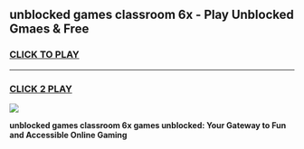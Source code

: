 
## unblocked games classroom 6x - Play Unblocked Gmaes & Free
<h3>
<a href="https://premium.freeplayer.one?title=unblocked_games_classroom_6x&ref=20F">CLICK TO PLAY</a></h3>
<hr>

<h3>
<a href="https://premium.freeplayer.one?title=unblocked_games_classroom_6x&ref=20F">CLICK 2 PLAY</a>
  
</h3>

<a href="https://premium.freeplayer.one?title=unblocked_games_classroom_6x&ref=20F/"><img src="https://clearcache.store/games.png"></a>


**unblocked games classroom 6x games unblocked: Your Gateway to Fun and Accessible Online Gaming**

